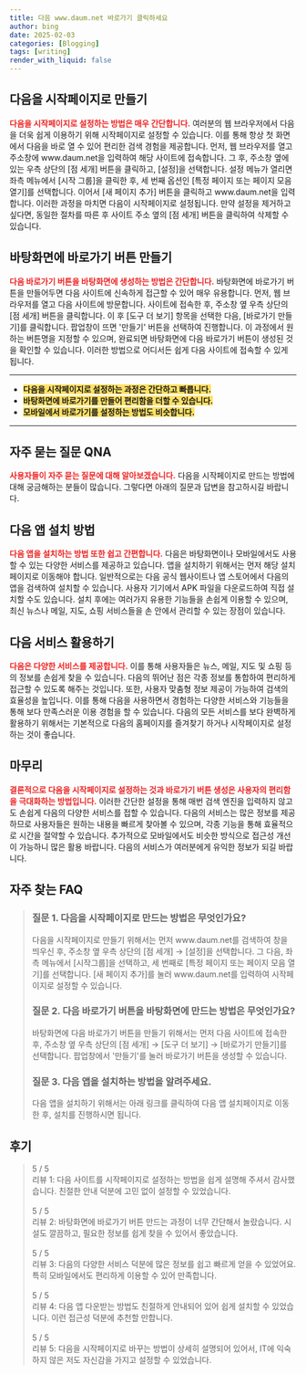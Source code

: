 ```yaml
---
title: 다음 www.daum.net 바로가기 클릭하세요
author: bing
date: 2025-02-03
categories: [Blogging]
tags: [writing]
render_with_liquid: false
---
```



<h2 id='다음을 시작페이지로 만들기'>다음을 시작페이지로 만들기</h2>

<p><b><span style="color: #ee2323;">다음을 시작페이지로 설정하는 방법은 매우 간단합니다.</span></b> 여러분의 웹 브라우저에서 다음을 더욱 쉽게 이용하기 위해 시작페이지로 설정할 수 있습니다. 이를 통해 항상 첫 화면에서 다음을 바로 열 수 있어 편리한 검색 경험을 제공합니다. 먼저, 웹 브라우저를 열고 주소창에 www.daum.net을 입력하여 해당 사이트에 접속합니다. 그 후, 주소창 옆에 있는 우측 상단의 [점 세개] 버튼을 클릭하고, [설정]을 선택합니다. 설정 메뉴가 열리면 좌측 메뉴에서 [시작 그룹]을 클릭한 후, 세 번째 옵션인 [특정 페이지 또는 페이지 모음 열기]를 선택합니다. 이어서 [새 페이지 추가] 버튼을 클릭하고 www.daum.net을 입력합니다. 이러한 과정을 마치면 다음이 시작페이지로 설정됩니다. 만약 설정을 제거하고 싶다면, 동일한 절차를 따른 후 사이트 주소 옆의 [점 세개] 버튼을 클릭하여 삭제할 수 있습니다.</p>

<h2 id='바탕화면에 바로가기 버튼 만들기'>바탕화면에 바로가기 버튼 만들기</h2>

<p><b><span style="color: #ee2323;">다음 바로가기 버튼을 바탕화면에 생성하는 방법은 간단합니다.</span></b> 바탕화면에 바로가기 버튼을 만들어두면 다음 사이트에 신속하게 접근할 수 있어 매우 유용합니다. 먼저, 웹 브라우저를 열고 다음 사이트에 방문합니다. 사이트에 접속한 후, 주소창 옆 우측 상단의 [점 세개] 버튼을 클릭합니다. 이 후 [도구 더 보기] 항목을 선택한 다음, [바로가기 만들기]를 클릭합니다. 팝업창이 뜨면 '만들기' 버튼을 선택하여 진행합니다. 이 과정에서 원하는 버튼명을 지정할 수 있으며, 완료되면 바탕화면에 다음 바로가기 버튼이 생성된 것을 확인할 수 있습니다. 이러한 방법으로 어디서든 쉽게 다음 사이트에 접속할 수 있게 됩니다.</p>

<hr />

<ul>
    <li><b><span style="background-color: #ffe066;">다음을 시작페이지로 설정하는 과정은 간단하고 빠릅니다.</span></b></li>
    <li><b><span style="background-color: #ffe066;">바탕화면에 바로가기를 만들어 편리함을 더할 수 있습니다.</span></b></li>
    <li><b><span style="background-color: #ffe066;">모바일에서 바로가기를 설정하는 방법도 비슷합니다.</span></b></li>
</ul>

<hr />

<h2 id='자주 묻는 질문 QNA'>자주 묻는 질문 QNA</h2>

<p><b><span style="color: #ee2323;">사용자들이 자주 묻는 질문에 대해 알아보겠습니다.</span></b> 다음을 시작페이지로 만드는 방법에 대해 궁금해하는 분들이 많습니다. 그렇다면 아래의 질문과 답변을 참고하시길 바랍니다. </p>

<h2 id='다음 앱 설치 방법'>다음 앱 설치 방법</h2>

<p><b><span style="color: #ee2323;">다음 앱을 설치하는 방법 또한 쉽고 간편합니다.</span></b> 다음은 바탕화면이나 모바일에서도 사용할 수 있는 다양한 서비스를 제공하고 있습니다. 앱을 설치하기 위해서는 먼저 해당 설치페이지로 이동해야 합니다. 일반적으로는 다음 공식 웹사이트나 앱 스토어에서 다음의 앱을 검색하여 설치할 수 있습니다. 사용자 기기에서 APK 파일을 다운로드하여 직접 설치할 수도 있습니다. 설치 후에는 여러가지 유용한 기능들을 손쉽게 이용할 수 있으며, 최신 뉴스나 메일, 지도, 쇼핑 서비스들을 손 안에서 관리할 수 있는 장점이 있습니다.</p>

<h2 id='다음 서비스 활용하기'>다음 서비스 활용하기</h2>

<p><b><span style="color: #ee2323;">다음은 다양한 서비스를 제공합니다.</span></b> 이를 통해 사용자들은 뉴스, 메일, 지도 및 쇼핑 등의 정보를 손쉽게 찾을 수 있습니다. 다음의 뛰어난 점은 각종 정보를 통합하여 편리하게 접근할 수 있도록 해주는 것입니다. 또한, 사용자 맞춤형 정보 제공이 가능하여 검색의 효율성을 높입니다. 이를 통해 다음을 사용하면서 경험하는 다양한 서비스와 기능들을 통해 보다 만족스러운 이용 경험을 할 수 있습니다. 다음의 모든 서비스를 보다 완벽하게 활용하기 위해서는 기본적으로 다음의 홈페이지를 즐겨찾기 하거나 시작페이지로 설정하는 것이 좋습니다.</p>

<h2 id='마무리'>마무리</h2>

<p><b><span style="color: #ee2323;">결론적으로 다음을 시작페이지로 설정하는 것과 바로가기 버튼 생성은 사용자의 편리함을 극대화하는 방법입니다.</span></b> 이러한 간단한 설정을 통해 매번 검색 엔진을 입력하지 않고도 손쉽게 다음의 다양한 서비스를 접할 수 있습니다. 다음의 서비스는 많은 정보를 제공하므로 사용자들은 원하는 내용을 빠르게 찾아볼 수 있으며, 각종 기능을 통해 효율적으로 시간을 절약할 수 있습니다. 추가적으로 모바일에서도 비슷한 방식으로 접근성 개선이 가능하니 많은 활용 바랍니다. 다음의 서비스가 여러분에게 유익한 정보가 되길 바랍니다.</p>


<h2 id='자주_찾는_FAQ'>자주 찾는 FAQ</h2>
<div itemscope="" itemtype="https://schema.org/FAQPage"> 
<blockquote> 
<div itemscope="" itemprop="mainEntity" itemtype="https://schema.org/Question"> 
<h3 itemprop="name">질문 1. 다음을 시작페이지로 만드는 방법은 무엇인가요?</h3> 
<div itemscope="" itemprop="acceptedAnswer" itemtype="https://schema.org/Answer"> 
<span itemprop="text"> 
<p>다음을 시작페이지로 만들기 위해서는 먼저 www.daum.net를 검색하여 창을 띄우신 후, 주소창 옆 우측 상단의 [점 세개] → [설정]을 선택합니다. 그 다음, 좌측 메뉴에서 [시작그룹]을 선택하고, 세 번째로 [특정 페이지 또는 페이지 모음 열기]를 선택합니다. [새 페이지 추가]를 눌러 www.daum.net를 입력하여 시작페이지로 설정할 수 있습니다.</p> 
</span> 
</div> 
</div> 

<div itemscope="" itemprop="mainEntity" itemtype="https://schema.org/Question"> 
<h3 itemprop="name">질문 2. 다음 바로가기 버튼을 바탕화면에 만드는 방법은 무엇인가요?</h3> 
<div itemscope="" itemprop="acceptedAnswer" itemtype="https://schema.org/Answer"> 
<span itemprop="text"> 
<p>바탕화면에 다음 바로가기 버튼을 만들기 위해서는 먼저 다음 사이트에 접속한 후, 주소창 옆 우측 상단의 [점 세개] → [도구 더 보기] → [바로가기 만들기]를 선택합니다. 팝업창에서 '만들기'를 눌러 바로가기 버튼을 생성할 수 있습니다.</p> 
</span> 
</div> 
</div> 

<div itemscope="" itemprop="mainEntity" itemtype="https://schema.org/Question"> 
<h3 itemprop="name">질문 3. 다음 앱을 설치하는 방법을 알려주세요.</h3> 
<div itemscope="" itemprop="acceptedAnswer" itemtype="https://schema.org/Answer"> 
<span itemprop="text"> 
<p>다음 앱을 설치하기 위해서는 아래 링크를 클릭하여 다음 앱 설치페이지로 이동한 후, 설치를 진행하시면 됩니다.</p> 
</span> 
</div> 
</div> 
</blockquote> 
</div>
<h2 id='후기'>후기</h2>
<div itemscope itemtype="https://schema.org/Product">
  <blockquote>
  <div itemprop="review" itemscope itemtype="https://schema.org/Review">
      <div itemprop="reviewRating" itemscope itemtype="https://schema.org/Rating"> <span itemprop="ratingValue">5</span> / <span itemprop="bestRating">5</span> </div>
      <span itemprop="reviewBody">리뷰 1: 다음 사이트를 시작페이지로 설정하는 방법을 쉽게 설명해 주셔서 감사했습니다. 친절한 안내 덕분에 고민 없이 설정할 수 있었습니다.</span>
  </div>
  <br>
  <div itemprop="review" itemscope itemtype="https://schema.org/Review">
      <div itemprop="reviewRating" itemscope itemtype="https://schema.org/Rating"> <span itemprop="ratingValue">5</span> / <span itemprop="bestRating">5</span> </div>
      <span itemprop="reviewBody">리뷰 2: 바탕화면에 바로가기 버튼 만드는 과정이 너무 간단해서 놀랐습니다. 시설도 깔끔하고, 필요한 정보를 쉽게 찾을 수 있어서 좋았습니다.</span>
  </div>
  <br>
  <div itemprop="review" itemscope itemtype="https://schema.org/Review">
      <div itemprop="reviewRating" itemscope itemtype="https://schema.org/Rating"> <span itemprop="ratingValue">5</span> / <span itemprop="bestRating">5</span> </div>
      <span itemprop="reviewBody">리뷰 3: 다음의 다양한 서비스 덕분에 많은 정보를 쉽고 빠르게 얻을 수 있었어요. 특히 모바일에서도 편리하게 이용할 수 있어 만족합니다.</span>
  </div>
  <br>
  <div itemprop="review" itemscope itemtype="https://schema.org/Review">
      <div itemprop="reviewRating" itemscope itemtype="https://schema.org/Rating"> <span itemprop="ratingValue">5</span> / <span itemprop="bestRating">5</span> </div>
      <span itemprop="reviewBody">리뷰 4: 다음 앱 다운받는 방법도 친절하게 안내되어 있어 쉽게 설치할 수 있었습니다. 이런 접근성 덕분에 추천할 만합니다.</span>
  </div>
  <br>
  <div itemprop="review" itemscope itemtype="https://schema.org/Review">
      <div itemprop="reviewRating" itemscope itemtype="https://schema.org/Rating"> <span itemprop="ratingValue">5</span> / <span itemprop="bestRating">5</span> </div>
      <span itemprop="reviewBody">리뷰 5: 다음을 시작페이지로 바꾸는 방법이 상세히 설명되어 있어서, IT에 익숙하지 않은 저도 자신감을 가지고 설정할 수 있었습니다.</span>
  </div>
  </blockquote>
</div>
